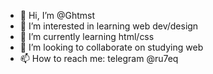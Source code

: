 - 👋 Hi, I’m @Ghtmst
- 👀 I’m interested in learning web dev/design
- 🌱 I’m currently learning html/css
- 💞️ I’m looking to collaborate on studying web 
- 📫 How to reach me: telegram @ru7eq

<!---
Ghtmst/Ghtmst is a ✨ special ✨ repository because its `README.md` (this file) appears on your GitHub profile.
You can click the Preview link to take a look at your changes.
--->
